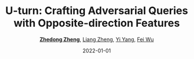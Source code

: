 ---
title: "U-turn: Crafting Adversarial Queries with Opposite-direction Features"
collection: publications
permalink: /publication/U-turn-C2022
date: 2022-01-01
doi: 
venue: 'International Journal of Computer Vision (IJCV)'
paperurl: 'https://zdzheng.xyz/files/IJCV_Retrieval_Robustness_CameraReady.pdf'
blog: 'https://zhuanlan.zhihu.com/p/593319732'
code: 'https://github.com/layumi/U_turn'
author: '<a href=&quot;https://zdzheng.xyz/authors/Zhedong-Zheng&quot;><strong>Zhedong Zheng</strong></a>, <a href=&quot;https://zdzheng.xyz/authors/Liang-Zheng&quot;>Liang Zheng</a>, <a href=&quot;https://zdzheng.xyz/authors/Yi-Yang&quot;>Yi Yang</a>, <a href=&quot;https://zdzheng.xyz/authors/Fei-Wu&quot;>Fei Wu</a>'
citation: ' Zhedong Zheng,  Liang Zheng,  Yi Yang,  Fei Wu, &quot;U-turn: Crafting Adversarial Queries with Opposite-direction Features.&quot; International Journal of Computer Vision (IJCV), 2022.'
pub_year: '2022'
bib: >
    @article{zheng2022query,  
    author = "Zheng, Zhedong and Zheng, Liang and Yang, Yi and Wu, Fei",  
    title = "U-turn: Crafting Adversarial Queries with Opposite-direction Features",  
    journal = "International Journal of Computer Vision (IJCV)",  
    url = "https://zdzheng.xyz/files/IJCV\_Retrieval\_Robustness\_CameraReady.pdf",  
    code = "https://github.com/layumi/U\_turn",  
    blog = "https://zhuanlan.zhihu.com/p/593319732",  
    year = "2022"
    }

---
